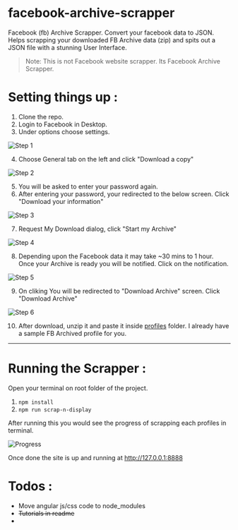 # facebook-archive-scrapper
Facebook (fb) Archive Scrapper. Convert your facebook data to JSON. Helps scrapping your downloaded FB Archive data (zip) and spits out a JSON file with a stunning User Interface.

> Note: This is not Facebook website scrapper. Its Facebook Archive Scrapper. 

# Setting things up :
1. Clone the repo.
2. Login to Facebook in Desktop.
3. Under options choose settings.

![Step 1](https://raw.githubusercontent.com/yashhy/facebook-archive-scrapper/master/img/tuts/1.png "Go To Settings")

4. Choose General tab on the left and click "Download a copy"

![Step 2](https://raw.githubusercontent.com/yashhy/facebook-archive-scrapper/master/img/tuts/2.png "General Tab > Download a copy")

5. You will be asked to enter your password again.
6. After entering your password, your redirected to the below screen. Click "Download your information"

![Step 3](https://raw.githubusercontent.com/yashhy/facebook-archive-scrapper/master/img/tuts/3.png "Download your information")

7. Request My Download dialog, click "Start my Archive"

![Step 4](https://raw.githubusercontent.com/yashhy/facebook-archive-scrapper/master/img/tuts/4.png "Start my Archive")

8. Depending upon the Facebook data it may take ~30 mins to 1 hour. Once your Archive is ready you will be notified. Click on the notification.

![Step 5](https://raw.githubusercontent.com/yashhy/facebook-archive-scrapper/master/img/tuts/5.png "Notification")

9. On cliking You will be redirected to "Download Archive" screen. Click "Download Archive"

![Step 6](https://raw.githubusercontent.com/yashhy/facebook-archive-scrapper/master/img/tuts/6.png "Download Archive")

10. After download, unzip it and paste it inside 
[profiles](https://github.com/yashhy/facebook-archive-scrapper/tree/master/profiles) folder. I already have a sample FB Archived profile for you. 

***

# Running the Scrapper :

Open your terminal on root folder of the project.

1. `npm install`
2. `npm run scrap-n-display`

After running this you would see the progress of scrapping each profiles in terminal. 

![Progress](https://raw.githubusercontent.com/yashhy/facebook-archive-scrapper/master/img/tuts/progress.png "Progress")

Once done the site is up and running at http://127.0.0.1:8888


# Todos :
 * Move angular js/css code to node_modules
 * ~~Tutorials in readme~~
 * 